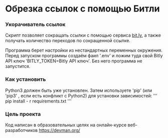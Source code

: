 # Обрезка ссылок с помощью Битли

### Укорачиватель ссылок

Скрипт позволяет сокращать ссылки с помощью сервиса [bit.ly](https://bitly.com
), а также получать количество переходов по сокращенной ссылке.

Программа берет настройки из нестандартных переменных окружения. Перед запуском программы создаём фаил '.env' и ложим туда свой Bitly API ключ 'BITLY_TOKEN=Bitly API ключ'.  Без него программа не запустится.

### Как установить

Python3 должен быть уже установлен.
Затем используете 'pip' (или 'pip3' , если есть конфликт с Python2) для установки зависимостей:
'''
pip install - r requirements.txt
'''
### Цель проекта

Код написан в образовательных целях на онлайн-курсе веб-разработчиков https://devman.org/
